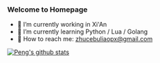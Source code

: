 ### Welcome to Homepage

- 🌈 I’m currently working in Xi'An
- 🌈 I’m currently learning Python / Lua / Golang
- 🌈 How to reach me: zhucebuliaopx@gmail.com

[![Peng's github stats](https://github-readme-stats.vercel.app/api?username=zhucebuliaopx&theme=solarized-light&show_icons=true)](https://github.com/zhucebuliaopx)

<!--
**zhucebuliaopx/zhucebuliaopx** is a ✨ _special_ ✨ repository because its `README.md` (this file) appears on your GitHub profile.

Here are some ideas to get you started:


- 👯 I’m looking to collaborate on ...
- 🤔 I’m looking for help with ...
- 💬 Ask me about ...
- 😄 Pronouns: ...
- ⚡ Fun fact: ...
-->
